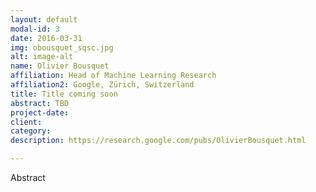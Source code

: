 ```yaml
---
layout: default
modal-id: 3
date: 2016-03-31
img: obousquet_sqsc.jpg
alt: image-alt
name: Olivier Bousquet
affiliation: Head of Machine Learning Research
affiliation2: Google, Zürich, Switzerland
title: Title coming soon
abstract: TBD
project-date:
client:
category:
description: https://research.google.com/pubs/OlivierBousquet.html

---
```


Abstract